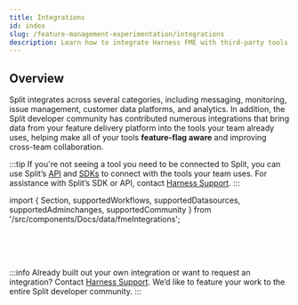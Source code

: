 ```yaml
---
title: Integrations
id: index
slug: /feature-management-experimentation/integrations
description: Learn how to integrate Harness FME with third-party tools.
---
```


## Overview

Split integrates across several categories, including messaging, monitoring, issue management, customer data platforms, and analytics. In addition, the Split developer community has contributed numerous integrations that bring data from your feature delivery platform into the tools your team already uses, helping make all of your tools **feature-flag aware** and improving cross-team collaboration. 

:::tip
If you're not seeing a tool you need to be connected to Split, you can use Split’s [API](https://docs.split.io/) and [SDKs](/docs/feature-management-experimentation/sdks-and-infrastructure) to connect with the tools your team uses. For assistance with Split’s SDK or API, contact [Harness Support](/docs/feature-management-experimentation/fme-support).
:::

import { Section, supportedWorkflows, supportedDatasources, supportedAdminchanges, supportedCommunity } from '/src/components/Docs/data/fmeIntegrations';

<Section title="Split-supported Workflow Integrations" items={supportedWorkflows} perRow={5} description="Split-supported workflow integrations allow you to send feature flag changes directly to the tools your team relies on, helping your team act on flag updates in real time." />

<br />
<Section title="Split-supported Data Integrations" items={supportedDatasources} perRow={5} description="Split-supported data source integrations send event data to Split to power experiments, helping you measure the impact of features on metrics derived from your customer data. Split-supported data export integrations allow you to send impression data to analytics platforms, data warehouses, or CRM tools to enrich your business intelligence and reporting." />

<br />
<Section title="Split-supported Admin Integrations" items={supportedAdminchanges} perRow={5} description="Split-supported admin integrations let you propagate administrative changes (such as user or configuration updates) to the tools your team uses, keeping your workflows consistent and up-to-date." />

<br />
<Section title="Community-supported Integrations" items={supportedCommunity} perRow={5} description="In addition to native integrations, the Split community has contributed a wide variety of integrations, enabling you to bring feature flag data into additional tools not natively supported, from monitoring dashboards to analytics platforms. " />

:::info
Already built out your own integration or want to request an integration? Contact [Harness Support](/docs/feature-management-experimentation/fme-support). We’d like to feature your work to the entire Split developer community.
:::